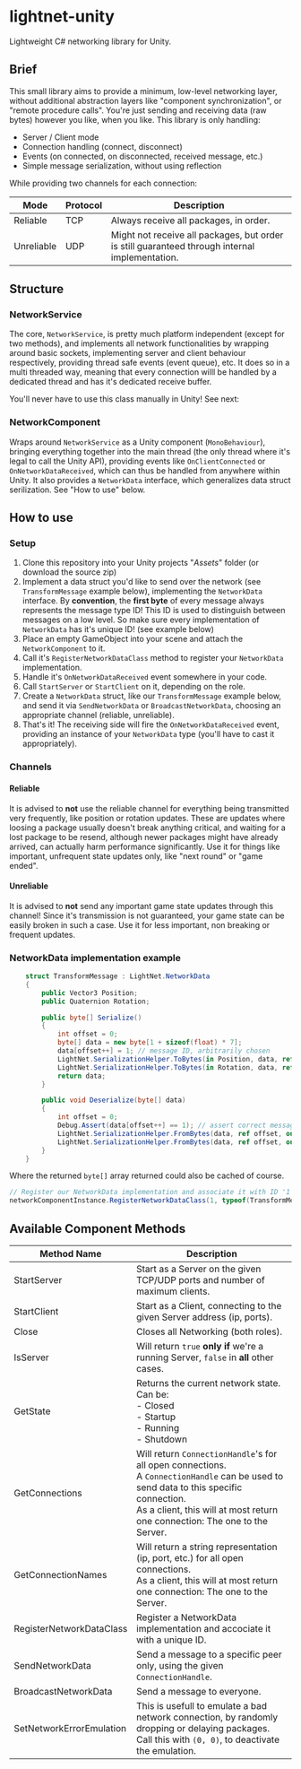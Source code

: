 

# lightnet-unity
Lightweight C# networking library for Unity.

## Brief
This small library aims to provide a minimum, low-level networking layer, without additional abstraction layers like "component synchronization", or "remote procedure calls". You're just sending and receiving data (raw bytes) however you like, when you like. This library is only handling:

 - Server / Client mode
 - Connection handling (connect, disconnect)
 - Events (on connected, on disconnected, received message, etc.)
 - Simple message serialization, without using reflection

While providing two channels for each connection:

| Mode | Protocol | Description |
|---|---|---|
| Reliable | TCP | Always receive all packages, in order. |
| Unreliable | UDP | Might not receive all packages, but order is still guaranteed through internal implementation. |


## Structure
### NetworkService
The core, `NetworkService`, is pretty much platform independent (except for two methods), and implements all network functionalities by wrapping around basic sockets, implementing server and client behaviour respectively, providing thread safe events (event queue), etc. It does so in a multi threaded way, meaning that every connection willl be handled by a dedicated thread and has it's dedicated receive buffer.

You'll never have to use this class manually in Unity! See next:

### NetworkComponent
Wraps around `NetworkService` as a Unity component (`MonoBehaviour`), bringing everything together into the main thread (the only thread where it's legal to call the Unity API), providing events like `OnClientConnected` or `OnNetworkDataReceived`, which can thus be handled from anywhere within Unity. It also provides a `NetworkData` interface, which generalizes data struct serilization. See "How to use" below.

## How to use
### Setup

 1. Clone this repository into your Unity projects "*Assets*" folder (or download the source zip)
 2. Implement a data struct you'd like to send over the network (see `TransformMessage` example below), implementing the `NetworkData` interface. By **convention**, the **first byte** of every message always represents the message type ID! This ID is used to distinguish between messages on a low level. So make sure every implementation of `NetworkData` has it's unique ID! (see example below)
 3. Place an empty GameObject into your scene and attach the `NetworkComponent` to it.
 4. Call it's `RegisterNetworkDataClass` method to register your `NetworkData` implementation.
 5. Handle it's `OnNetworkDataReceived` event somewhere in your code.
 6. Call `StartServer` or `StartClient` on it, depending on the role.
 7. Create a `NetworkData` struct, like our `TransformMessage` example below, and send it via `SendNetworkData` or `BroadcastNetworkData`, choosing an appropriate channel (reliable, unreliable).
 8. That's it! The receiving side will fire the `OnNetworkDataReceived` event, providing an instance of your `NetworkData` type (you'll have to cast it appropriately).

### Channels
#### Reliable
It is advised to **not** use the reliable channel for everything being transmitted very frequently, like position or rotation updates. These are updates where loosing a package usually doesn't break anything critical, and waiting for a lost package to be resend, although newer packages might have already arrived, can actually harm performance significantly.
Use it for things like important, unfrequent state updates only, like "next round" or "game ended".

#### Unreliable
It is advised to **not** send any important game state updates through this channel! Since it's transmission is not guaranteed, your game state can be easily broken in such a case. Use it for less important, non breaking or frequent updates.

### NetworkData implementation example
```csharp
    struct TransformMessage : LightNet.NetworkData
    {
        public Vector3 Position;
        public Quaternion Rotation;

        public byte[] Serialize()
        {
            int offset = 0;
            byte[] data = new byte[1 + sizeof(float) * 7];
            data[offset++] = 1; // message ID, arbitrarily chosen
            LightNet.SerializationHelper.ToBytes(in Position, data, ref offset);
            LightNet.SerializationHelper.ToBytes(in Rotation, data, ref offset);
            return data;
        }

        public void Deserialize(byte[] data)
        {
            int offset = 0;
            Debug.Assert(data[offset++] == 1); // assert correct message ID
            LightNet.SerializationHelper.FromBytes(data, ref offset, out Position);
            LightNet.SerializationHelper.FromBytes(data, ref offset, out Rotation);
        }
    }
```
Where the returned `byte[]` array returned could also be cached of course.
```csharp
// Register our NetworkData implementation and associate it with ID '1'
networkComponentInstance.RegisterNetworkDataClass(1, typeof(TransformMessage));
```


## Available Component Methods
|Method Name|Description|
|--|--|
|StartServer|Start as a Server on the given TCP/UDP ports and number of maximum clients.|
|StartClient|Start as a Client, connecting to the given Server address (ip, ports).|
|Close|Closes all Networking (both roles).|
|IsServer|Will return `true` **only if** we're a running Server, `false` in **all** other cases.|
|GetState|Returns the current network state. Can be:<br/>- Closed<br/>- Startup<br/>- Running<br/>- Shutdown|
|GetConnections|Will return `ConnectionHandle`'s for all open connections.<br/>A `ConnectionHandle` can be used to send data to this specific connection.<br/>As a client, this will at most return one connection: The one to the Server.|
|GetConnectionNames|Will return a string representation (ip, port, etc.) for all open connections.<br/>As a client, this will at most return one connection: The one to the Server.|
|RegisterNetworkDataClass|Register a NetworkData implementation and accociate it with a unique ID.|
|SendNetworkData|Send a message to a specific peer only, using the given `ConnectionHandle`.|
|BroadcastNetworkData|Send a message to everyone.|
|SetNetworkErrorEmulation|This is usefull to emulate a bad network connection, by randomly dropping or delaying packages. Call this with `(0, 0)`, to deactivate the emulation.|
